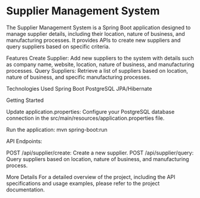 # Supplier Management System

The Supplier Management System is a Spring Boot application designed to manage supplier details, including their location, nature of business, and manufacturing processes. It provides APIs to create new suppliers and query suppliers based on specific criteria.

Features
Create Supplier: Add new suppliers to the system with details such as company name, website, location, nature of business, and manufacturing processes.
Query Suppliers: Retrieve a list of suppliers based on location, nature of business, and specific manufacturing processes.

Technologies Used
Spring Boot
PostgreSQL
JPA/Hibernate

Getting Started

Update application.properties:
Configure your PostgreSQL database connection in the src/main/resources/application.properties file.

Run the application:
mvn spring-boot:run

API Endpoints:

POST /api/supplier/create: Create a new supplier.
POST /api/supplier/query: Query suppliers based on location, nature of business, and manufacturing process.

More Details
For a detailed overview of the project, including the API specifications and usage examples, please refer to the project documentation.
